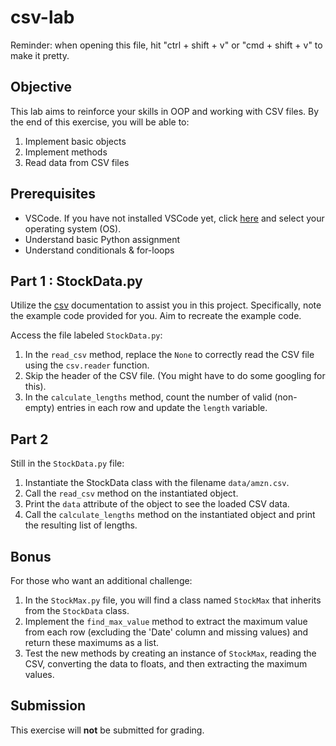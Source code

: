 # csv-lab

Reminder: when opening this file, hit "ctrl + shift + v" or "cmd + shift + v" to make it pretty.

## Objective
This lab aims to reinforce your skills in OOP and working with CSV files. By the end of this exercise, you will be able to: 
1. Implement basic objects
2. Implement methods
3. Read data from CSV files

## Prerequisites
* VSCode. If you have not installed VSCode yet, click [here](https://code.visualstudio.com/download) and select your operating system (OS).
* Understand basic Python assignment
* Understand conditionals & for-loops

## Part 1 : StockData.py

Utilize the [csv](https://docs.python.org/3/library/csv.html) documentation to assist you in this project. Specifically, note the example code provided for you. Aim to recreate the example code. 

Access the file labeled `StockData.py`:
1. In the `read_csv` method, replace the `None` to correctly read the CSV file using the `csv.reader` function.
2. Skip the header of the CSV file. (You might have to do some googling for this).
3. In the `calculate_lengths` method, count the number of valid (non-empty) entries in each row and update the `length` variable.

## Part 2

Still in the `StockData.py` file:
1. Instantiate the StockData class with the filename `data/amzn.csv`.
2. Call the `read_csv` method on the instantiated object.
3. Print the `data` attribute of the object to see the loaded CSV data.
4. Call the `calculate_lengths` method on the instantiated object and print the resulting list of lengths.

## Bonus

For those who want an additional challenge:

1. In the `StockMax.py` file, you will find a class named `StockMax` that inherits from the `StockData` class.
2. Implement the `find_max_value` method to extract the maximum value from each row (excluding the 'Date' column and missing values) and return these maximums as a list.
3. Test the new methods by creating an instance of `StockMax`, reading the CSV, converting the data to floats, and then extracting the maximum values.

## Submission

This exercise will **not** be submitted for grading.
